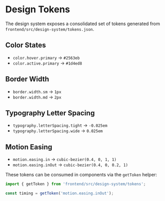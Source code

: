 # Design Tokens

The design system exposes a consolidated set of tokens generated from `frontend/src/design-system/tokens.json`.

## Color States

- `color.hover.primary` → `#2563eb`
- `color.active.primary` → `#1d4ed8`

## Border Width

- `border.width.sm` → `1px`
- `border.width.md` → `2px`

## Typography Letter Spacing

- `typography.letterSpacing.tight` → `-0.025em`
- `typography.letterSpacing.wide` → `0.025em`

## Motion Easing

- `motion.easing.in` → `cubic-bezier(0.4, 0, 1, 1)`
- `motion.easing.inOut` → `cubic-bezier(0.4, 0, 0.2, 1)`

These tokens can be consumed in components via the `getToken` helper:

```ts
import { getToken } from 'frontend/src/design-system/tokens';

const timing = getToken('motion.easing.inOut');
```
